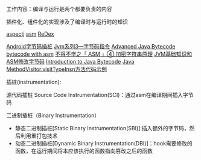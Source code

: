 工作内容：编译与运行是两个都要负责的内容

插件化、组件化的实现涉及了编译时与运行时的知识

[aspectj](https://www.eclipse.org/aspectj/)
[asm](https://asm.ow2.io/index.html)
[ReDex](https://github.com/facebook/redex)


[Android字节码插桩](https://www.daimajiaoliu.com/daima/4795c92d31003fc)
[Jvm系列3—字节码指令](http://gityuan.com/2015/10/24/jvm-bytecode-grammar/)
[Advanced Java Bytecode ](https://www.jrebel.com/blog/java-bytecode-tutorial)
[bytecode with asm](https://courses.cs.ut.ee/MTAT.05.085/2016_spring/uploads/Main/Generating_bytecode.pdf)
[不得不学之「 ASM 」④ 加密字符串原理](https://www.yuque.com/mr.s/hs39hv/yrzlp5?language=zh-cn)
[JVM基础知识和ASM修改字节码](https://blog.csdn.net/sweatOtt/article/details/88114002)
[Introduction to Java Bytecode](https://dzone.com/articles/introduction-to-java-bytecode)
[Java MethodVisitor.visitTypeInsn方法代码示例](https://vimsky.com/examples/detail/java-method-org.objectweb.asm.MethodVisitor.visitTypeInsn.html)

插桩(instrumentation):

源代码插桩 Source Code Instrumentation(SCI)：通过asm在编译期间插入字节码

二进制插桩（Binary Instrumentation）
 - 静态二进制插桩[Static Binary Instrumentation(SBI)]:插入额外的字节码，然后利用重打包技术
 - 动态二进制插桩[Dynamic Binary Instrumentation(DBI)]：hook需要修改的函数，在运行期间将本应该执行的函数指向篡改之后的函数
 
